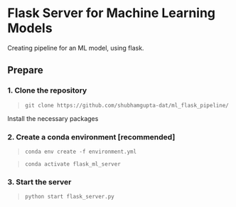 # Flask Server for Machine Learning Models

Creating pipeline for an ML model, using flask.

## Prepare

### 1. Clone the repository
> `git clone https://github.com/shubhamgupta-dat/ml_flask_pipeline/`

Install the necessary packages

### 2. Create a conda environment [recommended]
> `conda env create -f environment.yml`

> `conda activate flask_ml_server`

### 3. Start the server
> `python start flask_server.py`
